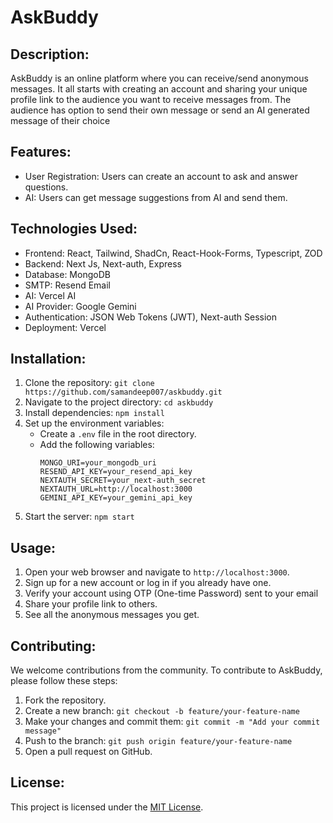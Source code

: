 # AskBuddy 

## Description:
AskBuddy is an online platform where you can receive/send anonymous messages. It all starts with creating an account and sharing your unique profile link to the audience you want to receive messages from. The audience has option to send their own message or send an AI generated message of their choice

## Features:
- User Registration: Users can create an account to ask and answer questions.
- AI: Users can get message suggestions from AI and send them.


## Technologies Used:
- Frontend: React, Tailwind, ShadCn, React-Hook-Forms, Typescript, ZOD
- Backend: Next Js, Next-auth, Express
- Database: MongoDB
- SMTP: Resend Email
- AI: Vercel AI 
- AI Provider: Google Gemini
- Authentication: JSON Web Tokens (JWT), Next-auth Session
- Deployment: Vercel


## Installation:
1. Clone the repository: `git clone https://github.com/samandeep007/askbuddy.git`
2. Navigate to the project directory: `cd askbuddy`
3. Install dependencies: `npm install`
4. Set up the environment variables:
    - Create a `.env` file in the root directory.
    - Add the following variables:
      ```
      MONGO_URI=your_mongodb_uri
      RESEND_API_KEY=your_resend_api_key
      NEXTAUTH_SECRET=your_next-auth_secret
      NEXTAUTH_URL=http://localhost:3000
      GEMINI_API_KEY=your_gemini_api_key
      ```
5. Start the server: `npm start`

## Usage:
1. Open your web browser and navigate to `http://localhost:3000`.
2. Sign up for a new account or log in if you already have one.
3. Verify your account using OTP (One-time Password) sent to your email
4. Share your profile link to others.
5. See all the anonymous messages you get.

## Contributing:
We welcome contributions from the community. To contribute to AskBuddy, please follow these steps:
1. Fork the repository.
2. Create a new branch: `git checkout -b feature/your-feature-name`
3. Make your changes and commit them: `git commit -m "Add your commit message"`
4. Push to the branch: `git push origin feature/your-feature-name`
5. Open a pull request on GitHub.

## License:
This project is licensed under the [MIT License](https://opensource.org/licenses/MIT).
